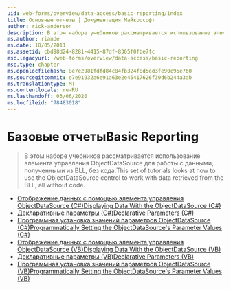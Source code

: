 ```yaml
---
uid: web-forms/overview/data-access/basic-reporting/index
title: Основные отчеты | Документация Майкрософт
author: rick-anderson
description: В этом наборе учебников рассматривается использование элемента управления ObjectDataSource для работы с данными, полученными из BLL, без кода.
ms.author: riande
ms.date: 10/05/2011
ms.assetid: cbd98d24-8281-4415-87df-8365f0fbe7fc
msc.legacyurl: /web-forms/overview/data-access/basic-reporting
msc.type: chapter
ms.openlocfilehash: 8e7e2981fdfd84c84fb324f8d5ed3fe90c95e760
ms.sourcegitcommit: e7e91932a6e91a63e2e46417626f39d6b244a3ab
ms.translationtype: MT
ms.contentlocale: ru-RU
ms.lasthandoff: 03/06/2020
ms.locfileid: "78483018"
---
```

# <a name="basic-reporting"></a><span data-ttu-id="3c1d0-103">Базовые отчеты</span><span class="sxs-lookup"><span data-stu-id="3c1d0-103">Basic Reporting</span></span>

> <span data-ttu-id="3c1d0-104">В этом наборе учебников рассматривается использование элемента управления ObjectDataSource для работы с данными, полученными из BLL, без кода.</span><span class="sxs-lookup"><span data-stu-id="3c1d0-104">This set of tutorials looks at how to use the ObjectDataSource control to work with data retrieved from the BLL, all without code.</span></span>

- [<span data-ttu-id="3c1d0-105">Отображение данных с помощью элемента управления ObjectDataSource (C#)</span><span class="sxs-lookup"><span data-stu-id="3c1d0-105">Displaying Data With the ObjectDataSource (C#)</span></span>](displaying-data-with-the-objectdatasource-cs.md)
- [<span data-ttu-id="3c1d0-106">Декларативные параметры (C#)</span><span class="sxs-lookup"><span data-stu-id="3c1d0-106">Declarative Parameters (C#)</span></span>](declarative-parameters-cs.md)
- [<span data-ttu-id="3c1d0-107">Программная установка значений параметров ObjectDataSource (C#)</span><span class="sxs-lookup"><span data-stu-id="3c1d0-107">Programmatically Setting the ObjectDataSource's Parameter Values (C#)</span></span>](programmatically-setting-the-objectdatasource-s-parameter-values-cs.md)
- [<span data-ttu-id="3c1d0-108">Отображение данных с помощью элемента управления ObjectDataSource (VB)</span><span class="sxs-lookup"><span data-stu-id="3c1d0-108">Displaying Data With the ObjectDataSource (VB)</span></span>](displaying-data-with-the-objectdatasource-vb.md)
- [<span data-ttu-id="3c1d0-109">Декларативные параметры (VB)</span><span class="sxs-lookup"><span data-stu-id="3c1d0-109">Declarative Parameters (VB)</span></span>](declarative-parameters-vb.md)
- [<span data-ttu-id="3c1d0-110">Программная установка значений параметров ObjectDataSource (VB)</span><span class="sxs-lookup"><span data-stu-id="3c1d0-110">Programmatically Setting the ObjectDataSource's Parameter Values (VB)</span></span>](programmatically-setting-the-objectdatasource-s-parameter-values-vb.md)
